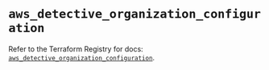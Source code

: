 # `aws_detective_organization_configuration`

Refer to the Terraform Registry for docs: [`aws_detective_organization_configuration`](https://registry.terraform.io/providers/hashicorp/aws/6.2.0/docs/resources/detective_organization_configuration).
